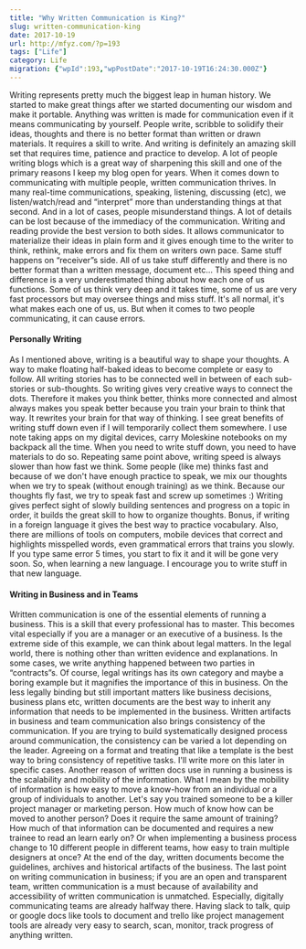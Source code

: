 ```yaml
---
title: "Why Written Communication is King?"
slug: written-communication-king
date: 2017-10-19
url: http://mfyz.com/?p=193
tags: ["Life"]
category: Life
migration: {"wpId":193,"wpPostDate":"2017-10-19T16:24:30.000Z"}
---
```


Writing represents pretty much the biggest leap in human history. We started to make great things after we started documenting our wisdom and make it portable. Anything was written is made for communication even if it means communicating by yourself. People write, scribble to solidify their ideas, thoughts and there is no better format than written or drawn materials. It requires a skill to write. And writing is definitely an amazing skill set that requires time, patience and practice to develop. A lot of people writing blogs which is a great way of sharpening this skill and one of the primary reasons I keep my blog open for years. When it comes down to communicating with multiple people, written communication thrives. In many real-time communications, speaking, listening, discussing (etc), we listen/watch/read and “interpret” more than understanding things at that second. And in a lot of cases, people misunderstand things. A lot of details can be lost because of the immediacy of the communication. Writing and reading provide the best version to both sides. It allows communicator to materialize their ideas in plain form and it gives enough time to the writer to think, rethink, make errors and fix them on writers own pace. Same stuff happens on “receiver”s side. All of us take stuff differently and there is no better format than a written message, document etc... This speed thing and difference is a very underestimated thing about how each one of us functions. Some of us think very deep and it takes time, some of us are very fast processors but may oversee things and miss stuff. It's all normal, it's what makes each one of us, us. But when it comes to two people communicating, it can cause errors.

#### Personally Writing

As I mentioned above, writing is a beautiful way to shape your thoughts. A way to make floating half-baked ideas to become complete or easy to follow. All writing stories has to be connected well in between of each sub-stories or sub-thoughts. So writing gives very creative ways to connect the dots. Therefore it makes you think better, thinks more connected and almost always makes you speak better because you train your brain to think that way. It rewrites your brain for that way of thinking. I see great benefits of writing stuff down even if I will temporarily collect them somewhere. I use note taking apps on my digital devices, carry Moleskine notebooks on my backpack all the time. When you need to write stuff down, you need to have materials to do so. Repeating same point above, writing speed is always slower than how fast we think. Some people (like me) thinks fast and because of we don't have enough practice to speak, we mix our thoughts when we try to speak (without enough training) as we think. Because our thoughts fly fast, we try to speak fast and screw up sometimes :) Writing gives perfect sight of slowly building sentences and progress on a topic in order, it builds the great skill to how to organize thoughts. Bonus, if writing in a foreign language it gives the best way to practice vocabulary. Also, there are millions of tools on computers, mobile devices that correct and highlights misspelled words, even grammatical errors that trains you slowly. If you type same error 5 times, you start to fix it and it will be gone very soon. So, when learning a new language. I encourage you to write stuff in that new language.

#### Writing in Business and in Teams

Written communication is one of the essential elements of running a business. This is a skill that every professional has to master. This becomes vital especially if you are a manager or an executive of a business. Is the extreme side of this example, we can think about legal matters. In the legal world, there is nothing other than written evidence and explanations. In some cases, we write anything happened between two parties in “contracts”s. Of course, legal writings has its own category and maybe a boring example but it magnifies the importance of this in business. On the less legally binding but still important matters like business decisions, business plans etc, written documents are the best way to inherit any information that needs to be implemented in the business. Written artifacts in business and team communication also brings consistency of the communication. If you are trying to build systematically designed process around communication, the consistency can be varied a lot depending on the leader. Agreeing on a format and treating that like a template is the best way to bring consistency of repetitive tasks. I'll write more on this later in specific cases. Another reason of written docs use in running a business is the scalability and mobility of the information. What I mean by the mobility of information is how easy to move a know-how from an individual or a group of individuals to another. Let's say you trained someone to be a killer project manager or marketing person. How much of know how can be moved to another person? Does it require the same amount of training? How much of that information can be documented and requires a new trainee to read an learn early on? Or when implementing a business process change to 10 different people in different teams, how easy to train multiple designers at once? At the end of the day, written documents become the guidelines, archives and historical artifacts of the business. The last point on writing communication in business; if you are an open and transparent team, written communication is a must because of availability and accessibility of written communication is unmatched. Especially, digitally communicating teams are already halfway there. Having slack to talk, quip or google docs like tools to document and trello like project management tools are already very easy to search, scan, monitor, track progress of anything written.